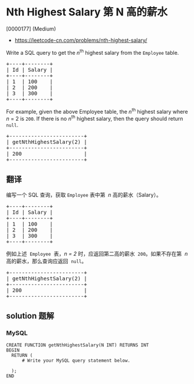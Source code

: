 # Nth Highest Salary 第 N 高的薪水

[0000177] (Medium)

- https://leetcode-cn.com/problems/nth-highest-salary/

Write a SQL query to get the _n_<sup>th</sup> highest salary from the `Employee` table.

<pre>+----+--------+
| Id | Salary |
+----+--------+
| 1  | 100    |
| 2  | 200    |
| 3  | 300    |
+----+--------+
</pre>

For example, given the above Employee table, the _n_<sup>th</sup> highest salary where _n_ = 2 is `200`. If there is no _n_<sup>th</sup> highest salary, then the query should return `null`.

<pre>+------------------------+
| getNthHighestSalary(2) |
+------------------------+
| 200                    |
+------------------------+
</pre>

## 翻译

编写一个 SQL 查询，获取 `Employee` 表中第  *n* 高的薪水（Salary）。

<pre>+----+--------+
| Id | Salary |
+----+--------+
| 1  | 100    |
| 2  | 200    |
| 3  | 300    |
+----+--------+
</pre>

例如上述  `Employee`  表，_n = 2_ 时，应返回第二高的薪水  `200`。如果不存在第  *n* 高的薪水，那么查询应返回  `null`。

<pre>+------------------------+
| getNthHighestSalary(2) |
+------------------------+
| 200                    |
+------------------------+
</pre>

## solution 题解

### MySQL

```mysql
CREATE FUNCTION getNthHighestSalary(N INT) RETURNS INT
BEGIN
  RETURN (
      # Write your MySQL query statement below.

  );
END
```
